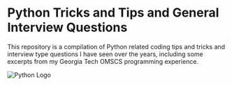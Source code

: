 # Python Tricks and Tips and General Interview Questions
This repository is a compilation of Python related coding tips and tricks and interview type questions I have seen over the years, including some excerpts from my Georgia Tech OMSCS programming experience.

![Python Logo](https://www.simplilearn.com/ice9/free_resources_article_thumb/Anaconda_vs_Python_in_Software.jpg)
